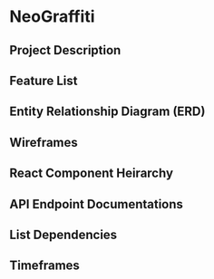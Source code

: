 # NeoGraffiti

## Project Description

## Feature List

## Entity Relationship Diagram (ERD)

## Wireframes

## React Component Heirarchy

## API Endpoint Documentations

## List Dependencies

## Timeframes